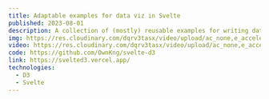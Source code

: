 ```yaml
---
title: Adaptable examples for data viz in Svelte
published: 2023-08-01
description: A collection of (mostly) reusable examples for writing data visualisations in a declarative style using Svelte and D3
img: https://res.cloudinary.com/dqrv3tasx/video/upload/ac_none,e_accelerate:10,q_75/v1690915504/svelted3_i7lldv.jpg
video: https://res.cloudinary.com/dqrv3tasx/video/upload/ac_none,e_accelerate:10,q_75/v1690915504/svelted3_i7lldv.mov
code: https://github.com/OwnKng/svelte-d3
link: https://svelted3.vercel.app/
technologies:
  - D3
  - Svelte
---
```

